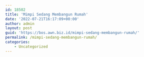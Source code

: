 ```yaml
---
id: 18502
title: 'Mimpi Sedang Membangun Rumah'
date: '2022-07-21T16:17:09+00:00'
author: admin
layout: post
guid: 'https://bos.awn.biz.id/mimpi-sedang-membangun-rumah/'
permalink: /mimpi-sedang-membangun-rumah/
categories:
    - Uncategorized
---
```


